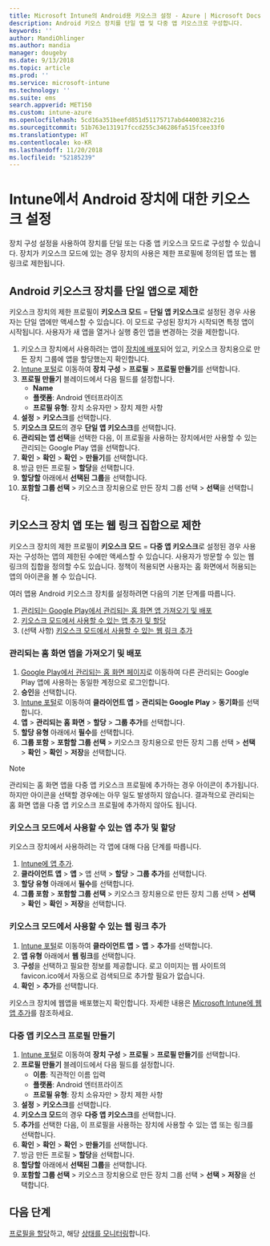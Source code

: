 ```yaml
---
title: Microsoft Intune의 Android용 키오스크 설정 - Azure | Microsoft Docs
description: Android 키오스 장치를 단일 앱 및 다중 앱 키오스크로 구성합니다.
keywords: ''
author: MandiOhlinger
ms.author: mandia
manager: dougeby
ms.date: 9/13/2018
ms.topic: article
ms.prod: ''
ms.service: microsoft-intune
ms.technology: ''
ms.suite: ems
search.appverid: MET150
ms.custom: intune-azure
ms.openlocfilehash: 5cd16a351beefd851d51175717abd4400382c216
ms.sourcegitcommit: 51b763e131917fccd255c346286fa515fcee33f0
ms.translationtype: HT
ms.contentlocale: ko-KR
ms.lasthandoff: 11/20/2018
ms.locfileid: "52185239"
---
```

# <a name="kiosk-settings-for-android-devices-in-intune"></a>Intune에서 Android 장치에 대한 키오스크 설정

장치 구성 설정을 사용하여 장치를 단일 또는 다중 앱 키오스크 모드로 구성할 수 있습니다. 장치가 키오스크 모드에 있는 경우 장치의 사용은 제한 프로필에 정의된 앱 또는 웹 링크로 제한됩니다. 

## <a name="restrict-an-android-kiosk-device-to-a-single-app"></a>Android 키오스크 장치를 단일 앱으로 제한

키오스크 장치의 제한 프로필이 **키오스크 모드** = **단일 앱 키오스크**로 설정된 경우 사용자는 단일 앱에만 액세스할 수 있습니다. 이 모드로 구성된 장치가 시작되면 특정 앱이 시작됩니다. 사용자가 새 앱을 열거나 실행 중인 앱을 변경하는 것을 제한합니다.

1. 키오스크 장치에서 사용하려는 앱이 [장치에 배포](apps-deploy.md)되어 있고, 키오스크 장치용으로 만든 장치 그룹에 앱을 할당했는지 확인합니다.
2. [Intune 포털](https://portal.azure.com)로 이동하여 **장치 구성** > **프로필** > **프로필 만들기**를 선택합니다.
3. **프로필 만들기** 블레이드에서 다음 필드를 설정합니다.
     - **Name**
     - **플랫폼**: Android 엔터프라이즈
     - **프로필 유형**: 장치 소유자만 > 장치 제한 사항
4. **설정** > **키오스크**를 선택합니다.
5. **키오스크 모드**의 경우 **단일 앱 키오스크**를 선택합니다.
6. **관리되는 앱 선택**을 선택한 다음, 이 프로필을 사용하는 장치에서만 사용할 수 있는 관리되는 Google Play 앱을 선택합니다.
7. **확인** > **확인** > **확인** > **만들기**를 선택합니다.
8. 방금 만든 프로필 > **할당**을 선택합니다.
9. **할당할** 아래에서 **선택된 그룹**을 선택합니다.
10. **포함할 그룹 선택** > 키오스크 장치용으로 만든 장치 그룹 선택 > **선택**을 선택합니다.

## <a name="restrict-a-kiosk-device-to-a-set-of-apps-or-web-links"></a>키오스크 장치 앱 또는 웹 링크 집합으로 제한

키오스크 장치의 제한 프로필이 **키오스크 모드** = **다중 앱 키오스크**로 설정된 경우 사용자는 구성하는 앱의 제한된 수에만 액세스할 수 있습니다. 사용자가 방문할 수 있는 웹 링크의 집합을 정의할 수도 있습니다. 정책이 적용되면 사용자는 홈 화면에서 허용되는 앱의 아이콘을 볼 수 있습니다.

여러 앱용 Android 키오스크 장치를 설정하려면 다음의 기본 단계를 따릅니다.

1. [관리되는 Google Play에서 관리되는 홈 화면 앱 가져오기 및 배포](#import-and-deploy-the-managed-home-screen-app)
2. [키오스크 모드에서 사용할 수 있는 앱 추가 및 할당](#add-and-assign-apps-that-can-be-used-in-kiosk-mode)
3. (선택 사항) [키오스크 모드에서 사용할 수 있는 웹 링크 추가](#add-web-links-that-can-be-used-in-kiosk-mode)

### <a name="import-and-deploy-the-managed-home-screen-app"></a>관리되는 홈 화면 앱을 가져오기 및 배포

1. [Google Play에서 관리되는 홈 화면 페이지](https://play.google.com/work/apps/details?id=com.microsoft.launcher.enterprise)로 이동하여 다른 관리되는 Google Play 앱에 사용하는 동일한 계정으로 로그인합니다.
2. **승인**을 선택합니다.
3. [Intune 포털](https://portal.azure.com)로 이동하여 **클라이언트 앱** > **관리되는 Google Play** > **동기화**를 선택합니다.
4. **앱** > **관리되는 홈 화면** > **할당** > **그룹 추가**를 선택합니다.
5. **할당 유형** 아래에서 **필수**를 선택합니다.
6. **그룹 포함** > **포함할 그룹 선택** > 키오스크 장치용으로 만든 장치 그룹 선택 > **선택** > **확인** > **확인** > **저장**을 선택합니다.

> [!NOTE]
> 관리되는 홈 화면 앱을 다중 앱 키오스크 프로필에 추가하는 경우 아이콘이 추가됩니다. 하지만 아이콘을 선택할 경우에는 아무 일도 발생하지 않습니다. 결과적으로 관리되는 홈 화면 앱을 다중 앱 키오스크 프로필에 추가하지 않아도 됩니다.

### <a name="add-and-assign-apps-that-can-be-used-in-kiosk-mode"></a>키오스크 모드에서 사용할 수 있는 앱 추가 및 할당

키오스크 장치에서 사용하려는 각 앱에 대해 다음 단계를 따릅니다.

1. [Intune에 앱 추가](store-apps-android.md).
2. **클라이언트 앱** > **앱** > 앱 선택 > **할당** > **그룹 추가**를 선택합니다.
3. **할당 유형** 아래에서 **필수**를 선택합니다.
4. **그룹 포함** > **포함할 그룹 선택** > 키오스크 장치용으로 만든 장치 그룹 선택 > **선택** > **확인** > **확인** > **저장**을 선택합니다.

### <a name="add-web-links-that-can-be-used-in-kiosk-mode"></a>키오스크 모드에서 사용할 수 있는 웹 링크 추가

1. [Intune 포털](https://portal.azure.com)로 이동하여 **클라이언트 앱** > **앱** > **추가**를 선택합니다.
2. **앱 유형** 아래에서 **웹 링크**를 선택합니다.
3. **구성**을 선택하고 필요한 정보를 제공합니다. 로고 이미지는 웹 사이트의 favicon.ico에서 자동으로 검색되므로 추가할 필요가 없습니다.
4. **확인** > **추가**를 선택합니다.

키오스크 장치에 웹앱을 배포했는지 확인합니다. 자세한 내용은 [Microsoft Intune에 웹앱 추가](web-app.md)를 참조하세요.

### <a name="create-a-multi-app-kiosk-profile"></a>다중 앱 키오스크 프로필 만들기

1. [Intune 포털](https://portal.azure.com)로 이동하여 **장치 구성** > **프로필** > **프로필 만들기**를 선택합니다.
3. **프로필 만들기** 블레이드에서 다음 필드를 설정합니다.
     - **이름**: 직관적인 이름 입력
     - **플랫폼**: Android 엔터프라이즈
     - **프로필 유형**: 장치 소유자만 > 장치 제한 사항
4. **설정** > **키오스크**를 선택합니다.
5. **키오스크 모드**의 경우 **다중 앱 키오스크**를 선택합니다.
6. **추가**를 선택한 다음, 이 프로필을 사용하는 장치에 사용할 수 있는 앱 또는 링크를 선택합니다.
7. **확인** > **확인** > **확인** > **만들기**를 선택합니다.
8. 방금 만든 프로필 > **할당**을 선택합니다.
9. **할당할** 아래에서 **선택된 그룹**을 선택합니다.
10. **포함할 그룹 선택** > 키오스크 장치용으로 만든 장치 그룹 선택 > **선택** > **저장**을 선택합니다.

## <a name="next-steps"></a>다음 단계
[프로필을 할당](device-profile-assign.md)하고, 해당 [상태를 모니터링](device-profile-monitor.md)합니다.
